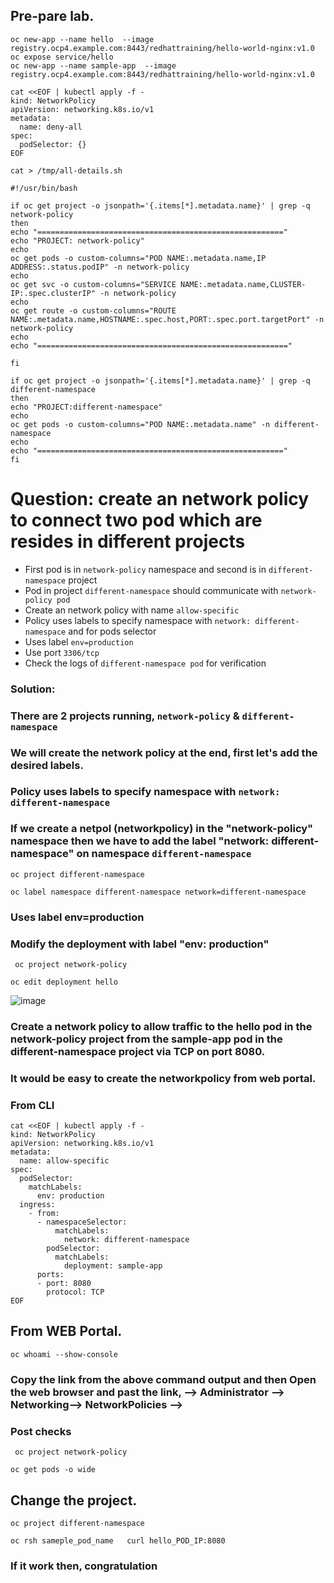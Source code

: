 ## Pre-pare lab.
```
oc new-app --name hello  --image registry.ocp4.example.com:8443/redhattraining/hello-world-nginx:v1.0
oc expose service/hello 
oc new-app --name sample-app  --image registry.ocp4.example.com:8443/redhattraining/hello-world-nginx:v1.0
```
```
cat <<EOF | kubectl apply -f -
kind: NetworkPolicy
apiVersion: networking.k8s.io/v1
metadata:
  name: deny-all
spec:
  podSelector: {}
EOF
```
```
cat > /tmp/all-details.sh
```
```
#!/usr/bin/bash

if oc get project -o jsonpath='{.items[*].metadata.name}' | grep -q network-policy
then
echo "======================================================="
echo "PROJECT: network-policy"
echo
oc get pods -o custom-columns="POD NAME:.metadata.name,IP ADDRESS:.status.podIP" -n network-policy
echo
oc get svc -o custom-columns="SERVICE NAME:.metadata.name,CLUSTER-IP:.spec.clusterIP" -n network-policy
echo
oc get route -o custom-columns="ROUTE NAME:.metadata.name,HOSTNAME:.spec.host,PORT:.spec.port.targetPort" -n network-policy
echo
echo "========================================================"

fi

if oc get project -o jsonpath='{.items[*].metadata.name}' | grep -q different-namespace
then
echo "PROJECT:different-namespace"
echo
oc get pods -o custom-columns="POD NAME:.metadata.name" -n different-namespace
echo
echo "======================================================="
fi
```
# Question: create an network policy to connect two pod which are resides in different projects

- First pod is in `network-policy` namespace and second is in `different-namespace` project
- Pod in project `different-namespace` should communicate with `network-policy pod`
- Create an network policy with name `allow-specific`
- Policy uses labels to specify namespace with `network: different-namespace` and for pods selector
- Uses label `env=production`
- Use port `3306/tcp`
- Check the logs of `different-namespace pod` for verification

### Solution:
### There are 2 projects running, `network-policy` & `different-namespace`
### We will create the network policy at the end, first let's add the desired labels.
### Policy uses labels to specify namespace with `network: different-namespace`
### If we create a netpol (networkpolicy) in the "network-policy" namespace then we have to add the label "network: different-namespace" on namespace `different-namespace`

```
oc project different-namespace
```
```
oc label namespace different-namespace network=different-namespace
```
### Uses label env=production
### Modify the deployment with label "env: production"
```
 oc project network-policy
```
```
oc edit deployment hello
```
![image](https://github.com/user-attachments/assets/862876ac-be83-4bc9-af1f-b537e8845152)

### Create a network policy to allow traffic to the hello pod in the network-policy project from the sample-app pod in the different-namespace project via TCP on port 8080. 
### It would be easy to create the networkpolicy from web portal.
### From CLI

```
cat <<EOF | kubectl apply -f -
kind: NetworkPolicy
apiVersion: networking.k8s.io/v1
metadata:
  name: allow-specific
spec:
  podSelector:
    matchLabels:
      env: production
  ingress:
    - from:
      - namespaceSelector:
          matchLabels:
            network: different-namespace
        podSelector:
          matchLabels:
            deployment: sample-app
      ports:
      - port: 8080
        protocol: TCP
EOF
```
## From WEB Portal.
```
oc whoami --show-console
```
### Copy the link from the above command output and then Open the web browser and past the link, --> Administrator --> Networking--> NetworkPolicies -->

### Post checks
```
 oc project network-policy
```
```
oc get pods -o wide
```

## Change the project.
```
oc project different-namespace
```

```
oc rsh sameple_pod_name   curl hello_POD_IP:8080
```
### If it work then, congratulation
